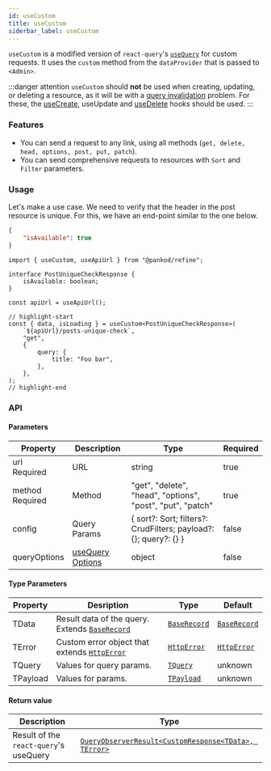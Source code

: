 ```yaml
---
id: useCustom
title: useCustom
siderbar_label: useCustom
---
```


`useCustom` is a modified version of `react-query`'s [`useQuery`](https://react-query.tanstack.com/reference/useQuery) for custom requests. It uses the `custom` method from the `dataProvider` that is passed to `<Admin>`.

:::danger attention
`useCustom` should **not** be used when creating, updating, or deleting a resource, as it will be with a [query invalidation](https://react-query.tanstack.com/guides/query-invalidation) problem. For these, the [useCreate](/docs/hooks/data/useCreate), useUpdate and [useDelete](/docs/hooks/data/useDelete) hooks should be used.
:::

### Features

-   You can send a request to any link, using all methods (`get, delete, head, options, post, put, patch`).
-   You can send comprehensive requests to resources with `Sort` and `Filter` parameters.

### Usage

Let's make a use case. We need to verify that the header in the post resource is unique. For this, we have an end-point similar to the one below.

```json title="https://refine-fake-rest.pankod.com/posts/unique-check?title=Foo bar"
{
    "isAvailable": true
}
```

```tsx
import { useCustom, useApiUrl } from "@pankod/refine";

interface PostUniqueCheckResponse {
    isAvailable: boolean;
}

const apiUrl = useApiUrl();

// highlight-start
const { data, isLoading } = useCustom<PostUniqueCheckResponse>(
    `${apiUrl}/posts-unique-check`,
    "get",
    {
        query: {
            title: "Foo bar",
        },
    },
);
// highlight-end
```

### API

#### Parameters

| Property                                        | Description                                                             | Type                                                             | Required |
| ----------------------------------------------- | ----------------------------------------------------------------------- | ---------------------------------------------------------------- | -------- |
| url <div className="required">Required</div>    | URL                                                                     | string                                                           | true     |
| method <div className="required">Required</div> | Method                                                                  | "get", "delete", "head", "options", "post", "put", "patch"       | true     |
| config                                          | Query Params                                                            | { sort?: Sort; filters?: CrudFilters; payload?: {}; query?: {} } | false    |
| queryOptions                                    | [useQuery Options](https://react-query.tanstack.com/reference/useQuery) | object                                                           | false    |

#### Type Parameters

| Property | Desription                                          | Type              | Default           |
| -------- | --------------------------------------------------- | ----------------- | ----------------- |
| TData    | Result data of the query. Extends [`BaseRecord`](#) | [`BaseRecord`](#) | [`BaseRecord`](#) |
| TError   | Custom error object that extends [`HttpError`](#)   | [`HttpError`](#)  | [`HttpError`](#)  |
| TQuery   | Values for query params.                            | [`TQuery`](#)     | unknown           |
| TPayload | Values for params.                                  | [`TPayload`](#)   | unknown           |

#### Return value

| Description                            | Type                                                                                                        |
| -------------------------------------- | ----------------------------------------------------------------------------------------------------------- |
| Result of the `react-query`'s useQuery | [`QueryObserverResult<CustomResponse<TData>, TError>`](https://react-query.tanstack.com/reference/useQuery) |
